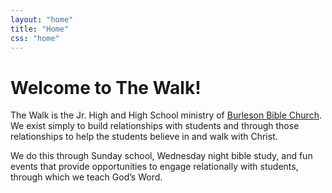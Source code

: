```yaml
---
layout: "home"
title: "Home"
css: "home"
---
```

# Welcome to The Walk!

The Walk is the Jr. High and High School ministry of [Burleson Bible Church](http://burlesonbible.org).
We exist simply to build relationships with students and through those relationships to help the
students believe in and walk with Christ.

We do this through Sunday school, Wednesday night bible study, and fun events that provide
opportunities to engage relationally with students, through which we teach God’s Word.

